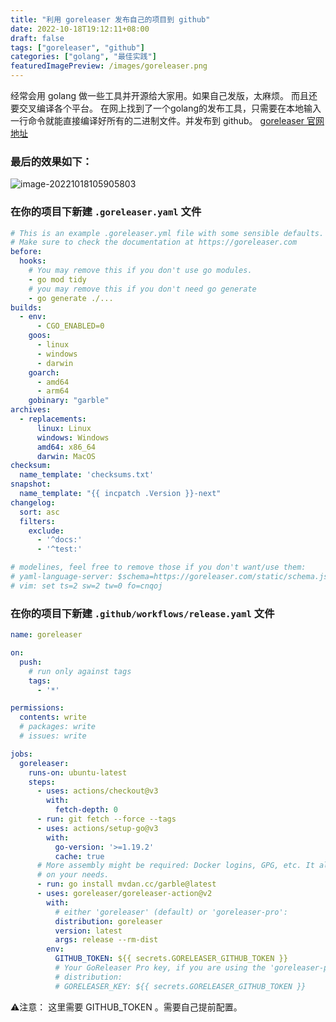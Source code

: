```yaml
---
title: "利用 goreleaser 发布自己的项目到 github"
date: 2022-10-18T19:12:11+08:00
draft: false
tags: ["goreleaser", "github"]
categories: ["golang", "最佳实践"]
featuredImagePreview: /images/goreleaser.png
---
```




经常会用 golang 做一些工具并开源给大家用。如果自己发版，太麻烦。 而且还要交叉编译各个平台。 在网上找到了一个golang的发布工具，只需要在本地输入一行命令就能直接编译好所有的二进制文件。并发布到 github。
[goreleaser 官网地址](https://goreleaser.com/quick-start/)


### 最后的效果如下：

![image-20221018105905803](/note/images/goreleaser.png)


### 在你的项目下新建 `.goreleaser.yaml` 文件

```yaml
# This is an example .goreleaser.yml file with some sensible defaults.
# Make sure to check the documentation at https://goreleaser.com
before:
  hooks:
    # You may remove this if you don't use go modules.
    - go mod tidy
    # you may remove this if you don't need go generate
    - go generate ./...
builds:
  - env:
      - CGO_ENABLED=0
    goos:
      - linux
      - windows
      - darwin
    goarch:
      - amd64
      - arm64
    gobinary: "garble"
archives:
  - replacements:
      linux: Linux
      windows: Windows
      amd64: x86_64
      darwin: MacOS
checksum:
  name_template: 'checksums.txt'
snapshot:
  name_template: "{{ incpatch .Version }}-next"
changelog:
  sort: asc
  filters:
    exclude:
      - '^docs:'
      - '^test:'

# modelines, feel free to remove those if you don't want/use them:
# yaml-language-server: $schema=https://goreleaser.com/static/schema.json
# vim: set ts=2 sw=2 tw=0 fo=cnqoj

```



### 在你的项目下新建 `.github/workflows/release.yaml` 文件

```yml
name: goreleaser

on:
  push:
    # run only against tags
    tags:
      - '*'

permissions:
  contents: write
  # packages: write
  # issues: write

jobs:
  goreleaser:
    runs-on: ubuntu-latest
    steps:
      - uses: actions/checkout@v3
        with:
          fetch-depth: 0
      - run: git fetch --force --tags
      - uses: actions/setup-go@v3
        with:
          go-version: '>=1.19.2'
          cache: true
      # More assembly might be required: Docker logins, GPG, etc. It all depends
      # on your needs.
      - run: go install mvdan.cc/garble@latest
      - uses: goreleaser/goreleaser-action@v2
        with:
          # either 'goreleaser' (default) or 'goreleaser-pro':
          distribution: goreleaser
          version: latest
          args: release --rm-dist
        env:
          GITHUB_TOKEN: ${{ secrets.GORELEASER_GITHUB_TOKEN }}
          # Your GoReleaser Pro key, if you are using the 'goreleaser-pro'
          # distribution:
          # GORELEASER_KEY: ${{ secrets.GORELEASER_GITHUB_TOKEN }}

```

⚠️注意： 这里需要 GITHUB_TOKEN 。需要自己提前配置。